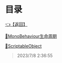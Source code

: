 # 目录  


[👈【返回】](..\--目录--Unity笔记)  


[📁MonoBehaviour生命周期](.\MonoBehaviour生命周期\--目录--MonoBehaviour生命周期)  

[📜ScriptableObject](.\ScriptableObject)  







> 2023/7/8 2:36:55
